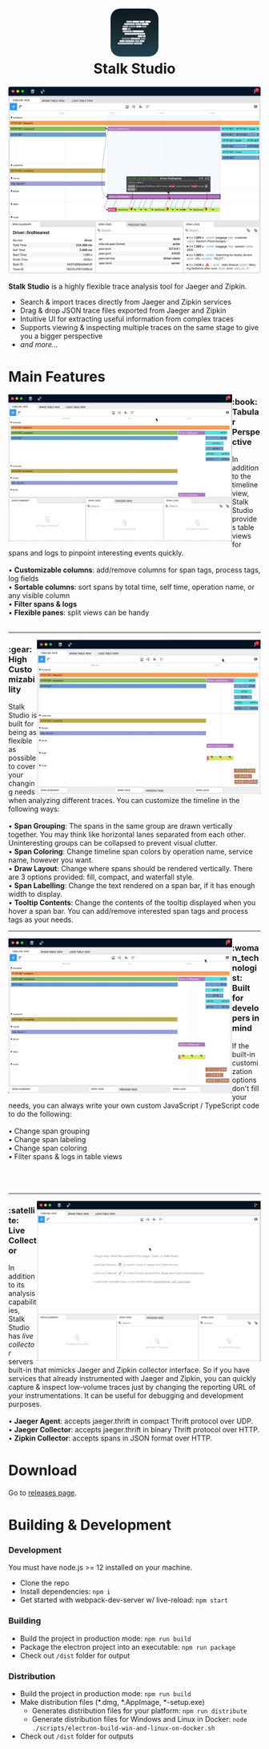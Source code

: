 <h1 align="center">
  <img width="96" height="96" src="./assets/icons/128x128.png"> <br/>
  Stalk Studio
</h1>

![Demo](./docs/readme-images/screenshot.png)

**Stalk Studio** is a highly flexible trace analysis tool for Jaeger and Zipkin.
- Search & import traces directly from Jaeger and Zipkin services
- Drag & drop JSON trace files exported from Jaeger and Zipkin
- Intuitive UI for extracting useful information from complex traces
- Supports viewing & inspecting multiple traces on the same stage to give you a bigger perspective
- *and more...*

# Main Features

<img align="left" width="447" height="auto" src="./docs/readme-images/tabular-view-3.mp4.gif">
<div>
  <h3>:book: Tabular Perspective</h3>
  In addition to the timeline view, Stalk Studio provides table views for spans and logs to
  pinpoint interesting events quickly.
  <br />
  <br />
  <div>
    • <strong>Customizable columns</strong>: add/remove columns for span tags, process tags, log fields
  </div>
  <div>
    • <strong>Sortable columns</strong>: sort spans by total time, self time, operation name, or any visible column<br />
  </div>
  <div>
    • <strong>Filter spans & logs</strong>
  </div>
  <div>
    • <strong>Flexible panes</strong>: split views can be handy
  </div>
  <br />
</div>

<hr/>

<img align="right" width="447" height="auto" src="./docs/readme-images/built-in-customization.mp4.gif">
<div>
  <h3>:gear: High Customizability</h3>
  Stalk Studio is built for being as flexible as possible to cover your changing needs when analyzing different traces.
  You can customize the timeline in the following ways:
  <br />
  <br />
  <div>
    • <strong>Span Grouping</strong>: The spans in the same group are drawn vertically together.
    You may think like horizontal lanes separated from each other. Uninteresting groups can be
    collapsed to prevent visual clutter.
  </div>
  <div>
    • <strong>Span Coloring</strong>: Change timeline span colors by operation name, service name,
    however you want.
  </div>
  <div>
    • <strong>Draw Layout</strong>: Change where spans should be rendered vertically. There are 3 options
    provided: fill, compact, and waterfall style.
  </div>
  <div>
    • <strong>Span Labelling</strong>: Change the text rendered on a span bar, if it has enough width to display.
  </div>
  <div>
    • <strong>Tooltip Contents</strong>: Change the contents of the tooltip displayed when you hover a span bar.
    You can add/remove interested span tags and process tags as your needs.
  </div>
</div>

<hr/>

<img align="left" width="447" height="auto" src="./docs/readme-images/code-customization.mp4.gif">
<div>
  <h3>:woman_technologist: Built for developers in mind</h3>
  If the built-in customization options don't fill your needs, you can always write your own
  custom JavaScript / TypeScript code to do the following:
  <br />
  <br />
  <div>
    • Change span grouping
  </div>
  <div>
    • Change span labeling
  </div>
  <div>
    • Change span coloring
  </div>
  <div>
    • Filter spans & logs in table views
  </div>
  <br />
  <br />
  <br />
</div>

<hr/>

<img align="right" width="447" height="auto" src="./docs/readme-images/live-collector.mp4.gif">
<div>
  <h3>:satellite: Live Collector</h3>
  In addition to its analysis capabilities, Stalk Studio has <em>live collector</em> servers built-in
  that mimicks Jaeger and Zipkin collector interface. So if you have services that already instrumented
  with Jaeger and Zipkin, you can quickly capture & inspect low-volume traces just by changing
  the reporting URL of your instrumentations. It can be useful for debugging and development purposes.
  <br />
  <br />
  <div>
    • <strong>Jaeger Agent</strong>: accepts jaeger.thrift in compact Thrift protocol over UDP.
  </div>
  <div>
    • <strong>Jaeger Collector</strong>: accepts jaeger.thrift in binary Thrift protocol over HTTP.
  </div>
  <div>
    • <strong>Zipkin Collector</strong>: accepts spans in JSON format over HTTP.
  </div>
</div>

<!-- <hr/> -->

# Download

Go to [releases page](https://github.com/dgurkaynak/stalk-studio/releases).

# Building & Development

### Development

You must have node.js >= 12 installed on your machine.

- Clone the repo
- Install dependencies: `npm i`
- Get started with webpack-dev-server w/ live-reload: `npm start`

### Building

- Build the project in production mode: `npm run build`
- Package the electron project into an executable: `npm run package`
- Check out `/dist` folder for output

### Distribution

- Build the project in production mode: `npm run build`
- Make distribution files (*.dmg, *.AppImage, *-setup.exe)
  - Generates distribution files for your platform: `npm run distribute`
  - Generate distribution files for Windows and Linux in Docker: `node ./scripts/electron-build-win-and-linux-on-docker.sh`
- Check out `/dist` folder for outputs
